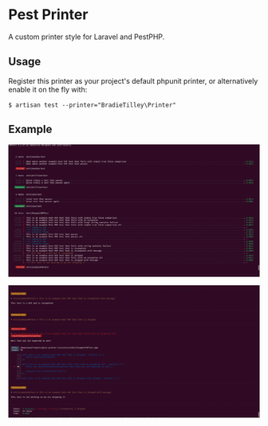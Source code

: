 # Pest Printer

A custom printer style for Laravel and PestPHP.

## Usage

Register this printer as your project's default phpunit printer, or alternatively enable it on the fly with:

```
$ artisan test --printer="BradieTilley\Printer"
```

## Example

![example-1](docs/example-1.png)

![example-2](docs/example-2.png)